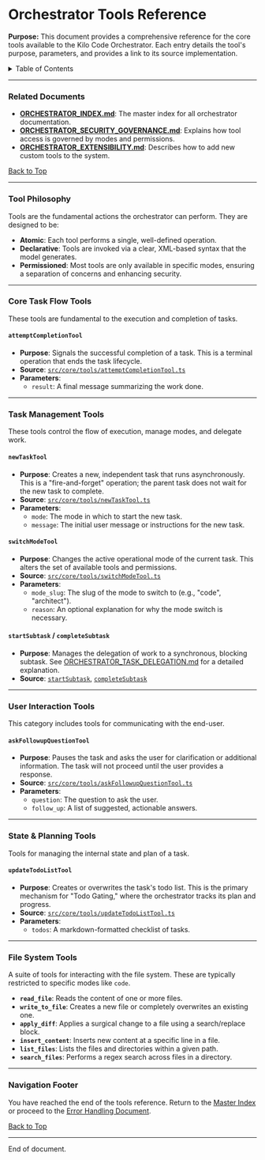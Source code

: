 # Orchestrator Tools Reference

**Purpose:** This document provides a comprehensive reference for the core tools available to the Kilo Code Orchestrator. Each entry details the tool's purpose, parameters, and provides a link to its source implementation.

<details>
<summary>Table of Contents</summary>

- [1. Related Documents](#related-documents)
- [2. Tool Philosophy](#tool-philosophy)
- [3. Core Task Flow Tools](#core-task-flow-tools)
- [4. Task Management Tools](#task-management-tools)
- [5. User Interaction Tools](#user-interaction-tools)
- [6. State & Planning Tools](#state-planning-tools)
- [7. File System Tools](#file-system-tools)
- [8. Navigation Footer](#navigation-footer)

</details>

---

### Related Documents

<a id="related-documents"></a>

- **[ORCHESTRATOR_INDEX.md](ORCHESTRATOR_INDEX.md)**: The master index for all orchestrator documentation.
- **[ORCHESTRATOR_SECURITY_GOVERNANCE.md](ORCHESTRATOR_SECURITY_GOVERNANCE.md)**: Explains how tool access is governed by modes and permissions.
- **[ORCHESTRATOR_EXTENSIBILITY.md](ORCHESTRATOR_EXTENSIBILITY.md)**: Describes how to add new custom tools to the system.

[Back to Top](#orchestrator-tools-reference)

---

### Tool Philosophy

<a id="tool-philosophy"></a>

Tools are the fundamental actions the orchestrator can perform. They are designed to be:

- **Atomic**: Each tool performs a single, well-defined operation.
- **Declarative**: Tools are invoked via a clear, XML-based syntax that the model generates.
- **Permissioned**: Most tools are only available in specific modes, ensuring a separation of concerns and enhancing security.

---

### Core Task Flow Tools

<a id="core-task-flow-tools"></a>

These tools are fundamental to the execution and completion of tasks.

#### `attemptCompletionTool`

- **Purpose**: Signals the successful completion of a task. This is a terminal operation that ends the task lifecycle.
- **Source**: [`src/core/tools/attemptCompletionTool.ts`](/src/core/tools/attemptCompletionTool.ts#L35)
- **Parameters**:
    - `result`: A final message summarizing the work done.

---

### Task Management Tools

<a id="task-management-tools"></a>

These tools control the flow of execution, manage modes, and delegate work.

#### `newTaskTool`

- **Purpose**: Creates a new, independent task that runs asynchronously. This is a "fire-and-forget" operation; the parent task does not wait for the new task to complete.
- **Source**: [`src/core/tools/newTaskTool.ts`](/src/core/tools/newTaskTool.ts#L14)
- **Parameters**:
    - `mode`: The mode in which to start the new task.
    - `message`: The initial user message or instructions for the new task.

#### `switchModeTool`

- **Purpose**: Changes the active operational mode of the current task. This alters the set of available tools and permissions.
- **Source**: [`src/core/tools/switchModeTool.ts`](/src/core/tools/switchModeTool.ts#L8)
- **Parameters**:
    - `mode_slug`: The slug of the mode to switch to (e.g., "code", "architect").
    - `reason`: An optional explanation for why the mode switch is necessary.

#### `startSubtask` / `completeSubtask`

- **Purpose**: Manages the delegation of work to a synchronous, blocking subtask. See [ORCHESTRATOR_TASK_DELEGATION.md](ORCHESTRATOR_TASK_DELEGATION.md) for a detailed explanation.
- **Source**: [`startSubtask`](/src/core/task/Task.ts#L1628), [`completeSubtask`](/src/core/task/Task.ts#L1669)

---

### User Interaction Tools

<a id="user-interaction-tools"></a>

This category includes tools for communicating with the end-user.

#### `askFollowupQuestionTool`

- **Purpose**: Pauses the task and asks the user for clarification or additional information. The task will not proceed until the user provides a response.
- **Source**: [`src/core/tools/askFollowupQuestionTool.ts`](/src/core/tools/askFollowupQuestionTool.ts#L6)
- **Parameters**:
    - `question`: The question to ask the user.
    - `follow_up`: A list of suggested, actionable answers.

---

### State & Planning Tools

<a id="state-planning-tools"></a>

Tools for managing the internal state and plan of a task.

#### `updateTodoListTool`

- **Purpose**: Creates or overwrites the task's todo list. This is the primary mechanism for "Todo Gating," where the orchestrator tracks its plan and progress.
- **Source**: [`src/core/tools/updateTodoListTool.ts`](/src/core/tools/updateTodoListTool.ts#L156)
- **Parameters**:
    - `todos`: A markdown-formatted checklist of tasks.

---

### File System Tools

<a id="file-system-tools"></a>

A suite of tools for interacting with the file system. These are typically restricted to specific modes like `code`.

- **`read_file`**: Reads the content of one or more files.
- **`write_to_file`**: Creates a new file or completely overwrites an existing one.
- **`apply_diff`**: Applies a surgical change to a file using a search/replace block.
- **`insert_content`**: Inserts new content at a specific line in a file.
- **`list_files`**: Lists the files and directories within a given path.
- **`search_files`**: Performs a regex search across files in a directory.

---

### Navigation Footer

<a id="navigation-footer"></a>

You have reached the end of the tools reference. Return to the [Master Index](ORCHESTRATOR_INDEX.md) or proceed to the [Error Handling Document](ORCHESTRATOR_ERROR_HANDLING.md).

[Back to Top](#orchestrator-tools-reference)

---

End of document.
